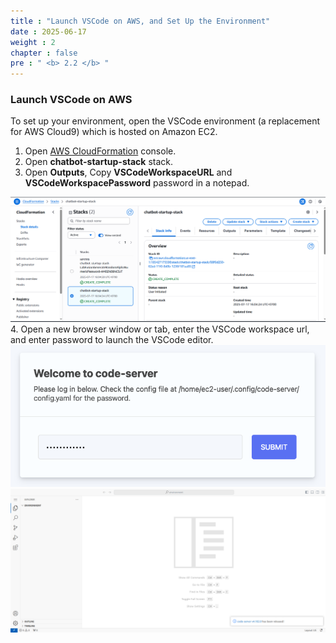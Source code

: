 ```yaml
---
title : "Launch VSCode on AWS, and Set Up the Environment"
date : 2025-06-17
weight : 2
chapter : false
pre : " <b> 2.2 </b> "
---
```


### Launch VSCode on AWS
To set up your environment, open the VSCode environment (a replacement for AWS Cloud9) which is hosted on Amazon EC2.

1. Open [AWS CloudFormation](https://console.aws.amazon.com/cloudformation/home) console.
2. Open **chatbot-startup-stack** stack.
3. Open **Outputs**, Copy **VSCodeWorkspaceURL** and **VSCodeWorkspacePassword** password in a notepad.


![ConnectPrivate](https://github.com/PVinhP/PPV_Workshop_01/blob/main/Workshop/static/images/anh/anh6.png?raw=true)
4. Open a new browser window or tab, enter the VSCode workspace url, and enter password to launch the VSCode editor.
![ConnectPrivate](https://github.com/PVinhP/PPV_Workshop_01/blob/main/Workshop/static/images/anh/anh7.1.png?raw=true)
![ConnectPrivate](https://github.com/PVinhP/PPV_Workshop_01/blob/main/Workshop/static/images/anh/anh7.png?raw=true)